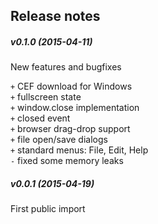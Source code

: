 Release notes
-------------

##### v0.1.0 (2015-04-11)

New features and bugfixes

`+` CEF download for Windows  
`+` fullscreen state  
`+` window.close implementation  
`+` closed event  
`+` browser drag-drop support  
`+` file open/save dialogs  
`+` standard menus: File, Edit, Help  
`-` fixed some memory leaks  

##### v0.0.1 (2015-04-19)
First public import